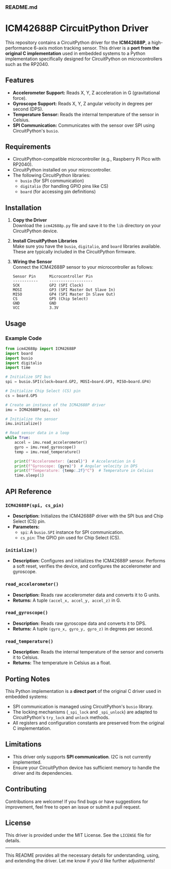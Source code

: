 ### **README.md**

# ICM42688P CircuitPython Driver

This repository contains a CircuitPython driver for the **ICM42688P**, a high-performance 6-axis motion tracking sensor. This driver is a **port from the original C implementation** used in embedded systems to a Python implementation specifically designed for CircuitPython on microcontrollers such as the RP2040.

## Features
- **Accelerometer Support:** Reads X, Y, Z acceleration in G (gravitational force).
- **Gyroscope Support:** Reads X, Y, Z angular velocity in degrees per second (DPS).
- **Temperature Sensor:** Reads the internal temperature of the sensor in Celsius.
- **SPI Communication:** Communicates with the sensor over SPI using CircuitPython's `busio`.

## Requirements
- CircuitPython-compatible microcontroller (e.g., Raspberry Pi Pico with RP2040).
- CircuitPython installed on your microcontroller.
- The following CircuitPython libraries:
  - `busio` (for SPI communication)
  - `digitalio` (for handling GPIO pins like CS)
  - `board` (for accessing pin definitions)

## Installation
1. **Copy the Driver**  
   Download the `icm42688p.py` file and save it to the `lib` directory on your CircuitPython device.

2. **Install CircuitPython Libraries**  
   Make sure you have the `busio`, `digitalio`, and `board` libraries available. These are typically included in the CircuitPython firmware.

3. **Wiring the Sensor**  
   Connect the ICM42688P sensor to your microcontroller as follows:
   ```
   Sensor Pin      Microcontroller Pin
   -----------     -------------------
   SCK             GP2 (SPI Clock)
   MOSI            GP3 (SPI Master Out Slave In)
   MISO            GP4 (SPI Master In Slave Out)
   CS              GP5 (Chip Select)
   GND             GND
   VCC             3.3V
   ```

## Usage
### Example Code
```python
from icm42688p import ICM42688P
import board
import busio
import digitalio
import time

# Initialize SPI bus
spi = busio.SPI(clock=board.GP2, MOSI=board.GP3, MISO=board.GP4)

# Initialize Chip Select (CS) pin
cs = board.GP5

# Create an instance of the ICM42688P driver
imu = ICM42688P(spi, cs)

# Initialize the sensor
imu.initialize()

# Read sensor data in a loop
while True:
    accel = imu.read_accelerometer()
    gyro = imu.read_gyroscope()
    temp = imu.read_temperature()

    print(f"Accelerometer: {accel}")  # Acceleration in G
    print(f"Gyroscope: {gyro}")  # Angular velocity in DPS
    print(f"Temperature: {temp:.2f}°C")  # Temperature in Celsius
    time.sleep(1)
```

## API Reference

### `ICM42688P(spi, cs_pin)`
- **Description:** Initializes the ICM42688P driver with the SPI bus and Chip Select (CS) pin.
- **Parameters:**
  - `spi`: A `busio.SPI` instance for SPI communication.
  - `cs_pin`: The GPIO pin used for Chip Select (CS).

### `initialize()`
- **Description:** Configures and initializes the ICM42688P sensor. Performs a soft reset, verifies the device, and configures the accelerometer and gyroscope.

### `read_accelerometer()`
- **Description:** Reads raw accelerometer data and converts it to G units.
- **Returns:** A tuple `(accel_x, accel_y, accel_z)` in G.

### `read_gyroscope()`
- **Description:** Reads raw gyroscope data and converts it to DPS.
- **Returns:** A tuple `(gyro_x, gyro_y, gyro_z)` in degrees per second.

### `read_temperature()`
- **Description:** Reads the internal temperature of the sensor and converts it to Celsius.
- **Returns:** The temperature in Celsius as a float.

## Porting Notes
This Python implementation is a **direct port** of the original C driver used in embedded systems:
- SPI communication is managed using CircuitPython's `busio` library.
- The locking mechanisms (`_spi_lock` and `_spi_unlock`) are adapted to CircuitPython's `try_lock` and `unlock` methods.
- All registers and configuration constants are preserved from the original C implementation.

## Limitations
- This driver only supports **SPI communication**. I2C is not currently implemented.
- Ensure your CircuitPython device has sufficient memory to handle the driver and its dependencies.

## Contributing
Contributions are welcome! If you find bugs or have suggestions for improvement, feel free to open an issue or submit a pull request.

## License
This driver is provided under the MIT License. See the `LICENSE` file for details.

---

This README provides all the necessary details for understanding, using, and extending the driver. Let me know if you'd like further adjustments!
